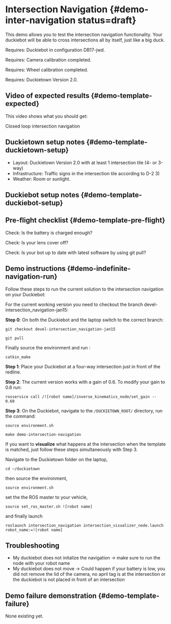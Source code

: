 # Intersection Navigation  {#demo-inter-navigation status=draft}

This demo allows you to test the intersection navigation functionality. Your duckiebot will be able to cross intersections all by itself, just like a big duck.

<div class='requirements' markdown="1">

Requires: Duckiebot in configuration DB17-jwd.

Requires: Camera calibration completed.

Requires: Wheel calibration completed.

Requires: Duckietown Version 2.0.

</div>

## Video of expected results {#demo-template-expected}

This video shows what you should get:

<div figure-id="fig:demo_video_navigators_op_man">
    <figcaption>Closed loop intersection navigation</figcaption>
    <dtvideo src="vimeo:258571104"/>
</div>


## Duckietown setup notes {#demo-template-duckietown-setup}

* Layout: Duckietown Version 2.0 with at least 1 intersection tile (4- or 3-way)
* Infrastructure: Traffic signs in the intersection tile according to D-2 3)
* Weather: Room or sunlight.

## Duckiebot setup notes {#demo-template-duckiebot-setup}




## Pre-flight checklist {#demo-template-pre-flight}

Check: Is the battery is charged enough?

Check: Is your lens cover off?

Check: Is your bot up to date with latest software by using git pull?




## Demo instructions {#demo-indefinite-navigation-run}

Follow these steps to run the current solution to the intersection navigation on your Duckiebot:

For the current working version you need to checkout the branch devel-intersection_navigation-jan15:

**Step 0**: On both the Duckiebot and the laptop switch to the correct branch:

```
git checkout devel-intersection_navigation-jan15
```

```
git pull
```

Finally source the environment and run :

```
catkin_make
```

**Step 1**: Place your Duckiebot at a four-way intersection just in front of the redline.

**Step 2**: The current version works with a gain of 0.6. To modify your gain to 0.6 run:

```
rosservice call /![robot name]/inverse_kinematics_node/set_gain -- 0.60
```

**Step 3**: On the Duckiebot, navigate to the `/DUCKIETOWN_ROOT/` directory, run the command:

```
source environment.sh
```

```
make demo-intersection-navigation
```

If you want to **visualize** what happens at the intersection when the template is matched, just follow these steps simultaneously with Step 3.

Navigate to the Duckietown folder on the laptop,

```
cd ~/duckietown
```

then source the environment,

```
source environment.sh
```

set the the ROS master to your vehicle,

```
source set_ros_master.sh ![robot name]
```

and finally launch

```
roslaunch intersection_navigation intersection_visualizer_node.launch robot_name:=![robot name]
```

## Troubleshooting

* My duckiebot does not initalize the navigation -> make sure to run the node with your robot name
* My duckiebot does not move -> Could happen if your battery is low, you did not remove the lid of the camera, no april tag is at the intersection or the duckiebot is not placed in front of an intersection


## Demo failure demonstration {#demo-template-failure}
None existing yet.
